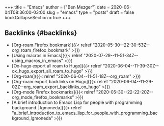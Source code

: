 +++
title = "Emacs"
author = ["Ben Mezger"]
date = 2020-06-04T08:36:00-03:00
slug = "emacs"
type = "posts"
draft = false
bookCollapseSection = true
+++

## Backlinks {#backlinks}

-   [Org-roam Firefox bookmark]({{< relref "2020-05-30--22-30-53Z--org_roam_firefox_bookmark" >}})
-   [Using macros in Emacs]({{< relref "2020-07-29--11-51-34Z--using_macros_in_emacs" >}})
-   [Ox-hugo export all roam to Hugo]({{< relref "2020-06-04--11-39-30Z--ox_hugo_export_all_roam_to_hugo" >}})
-   [Org-roam]({{< relref "2020-06-04--11-51-18Z--org_roam" >}})
-   [Org-roam export backlinks on Hugo]({{< relref "2020-06-04--11-29-02Z--org_roam_export_backlinks_on_hugo" >}})
-   [Org-mode Firefox bookmarks]({{< relref "2020-05-30--22-22-20Z--org_mode_firefox_bookmarks" >}})
-   [A brief introduction to Emacs Lisp for people with programming background | lgmoneda]({{< relref "a_brief_introduction_to_emacs_lisp_for_people_with_programming_background_lgmoneda" >}})
